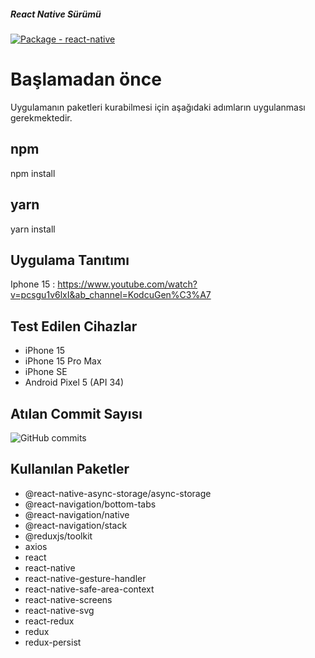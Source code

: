 #####  React Native Sürümü
[![Package - react-native](https://img.shields.io/github/package-json/dependency-version/zekoliman/eterationcase/react-native?color=blue)](https://www.npmjs.com/package/react-native)

# Başlamadan önce

Uygulamanın paketleri kurabilmesi için aşağıdaki adımların uygulanması gerekmektedir.

## npm
npm install

## yarn
yarn install

## Uygulama Tanıtımı
Iphone 15 : https://www.youtube.com/watch?v=pcsgu1v6lxI&ab_channel=KodcuGen%C3%A7



## Test Edilen Cihazlar
- iPhone 15
- iPhone 15 Pro Max
- iPhone SE
- Android Pixel 5 (API 34)

## Atılan Commit Sayısı

![GitHub commits](https://img.shields.io/github/commit-activity/y/zekoliman/eterationcase)

## Kullanılan Paketler


- @react-native-async-storage/async-storage
- @react-navigation/bottom-tabs
- @react-navigation/native
- @react-navigation/stack
- @reduxjs/toolkit
- axios
- react
- react-native
- react-native-gesture-handler
- react-native-safe-area-context
- react-native-screens
- react-native-svg
- react-redux
- redux
- redux-persist
